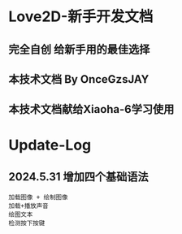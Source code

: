 # Love2D-新手开发文档
## 完全自创 给新手用的最佳选择
## 本技术文档 By OnceGzsJAY

## 本技术文档献给Xiaoha-6学习使用

# Update-Log
## 2024.5.31 增加四个基础语法
```
加载图像 + 绘制图像
加载+播放声音
绘图文本
检测按下按键
```
